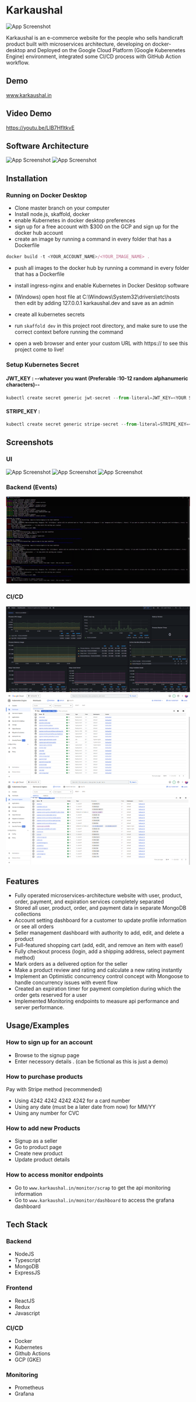 
# Karkaushal

![App Screenshot](./documentation/logo.jpg)

Karkaushal is an  e-commerce website for the people who sells handicraft product built with microservices architecture, developing on docker-desktop and Deployed on the Google Cloud Platform (Google Kuberenetes Engine) environment, integrated some CI/CD process with GitHub Action workflow.
## Demo

www.karkaushal.in

## Video Demo
https://youtu.be/LIB7HfItkvE

## Software Architecture

![App Screenshot](./documentation/softwareArch.png)
![App Screenshot](./documentation/pub-sub-pattern.png)

## Installation

### Running on Docker Desktop

- Clone master branch on your computer
- Install node.js, skaffold, docker
- enable Kubernetes in docker desktop preferences
- sign up for a free account with $300 on the GCP and sign up for the docker hub account
- create an image by running a command in every folder that has a Dockerfile
``` javascript 
docker build -t <YOUR_ACCOUNT_NAME>/<YOUR_IMAGE_NAME> .
```
- push all images to the docker hub by running a command in every folder that has a Dockerfile
- install ingress-nginx and enable Kubernetes in Docker Desktop software

- (Windows) open host file at C:\Windows\System32\drivers\etc\hosts then edit by adding 127.0.0.1 karkaushal.dev and save as an admin

- create all kubernetes secrets
- run ```skaffold dev``` in this project root directory, and make sure to use the correct context before running the command
- open a web browser and enter your custom URL with https:// to see this project come to live!

### Setup Kubernetes Secret

#### JWT_KEY : --whatever you want (Preferable :10-12 random alphanumeric characters)--
``` javascript
kubectl create secret generic jwt-secret --from-literal=JWT_KEY=<YOUR SECRET>
```
#### STRIPE_KEY : 
``` javascript
kubectl create secret generic stripe-secret --from-literal=STRIPE_KEY=<YOUR STRIPE SECRET KEY>
```
## Screenshots

### UI
![App Screenshot](./documentation/homePage.png)
![App Screenshot](./documentation/productPage.png)
![App Screenshot](./documentation/paymentPage.png)

### Backend (Events)
![App Screenshot](./documentation/events.png)

### CI/CD
![App Screenshot](./documentation/grafanaDashboard.png)
![App Screenshot](./documentation/gcloud1.png)
![App Screenshot](./documentation/gcloud2.png)

## Features

- Fully operated microservices-architecture website with user, product, order, payment, and expiration services completely separated
- Stored all user, product, order, and payment data in separate MongoDB collections
- Account setting dashboard for a customer to update profile information or see all orders
- Seller management dashboard with authority to add, edit, and delete a product
- Full-featured shopping cart (add, edit, and remove an item with ease!)
- Fully checkout process (login, add a shipping address, select payment method)
- Mark orders as a delivered option for the seller
- Make a product review and rating and calculate a new rating instantly
- Implement an Optimistic concurrency control concept with Mongoose to handle concurrency issues with event flow
- Created an expiration timer for payment completion during which the order gets reserved for a user
- Implemented Monitoring endpoints to measure api performance and server performance.

## Usage/Examples

### How to sign up for an account
 -  Browse to the signup page
 - Enter necessory details . (can be fictional as this is just a demo)

### How to purchase products
Pay with Stripe method (recommended)

- Using 4242 4242 4242 4242 for a card number
- Using any date (must be a later date from now) for MM/YY
- Using any number for CVC

### How to add new Products

- Signup as a seller
- Go to product page
- Create new product
- Update product details 

### How to access monitor endpoints
- Go to ```www.karkaushal.in/monitor/scrap``` to get the api monitoring information
- Go to ```www.karkaushal.in/monitor/dashboard``` to access the grafana dashboard



## Tech Stack

### Backend 

- NodeJS
- Typescript
- MongoDB
- ExpressJS

### Frontend 

- ReactJS
- Redux
- Javascript

### CI/CD 

- Docker
- Kubernetes
- Github Actions
- GCP (GKE)

### Monitoring
- Prometheus
- Grafana
